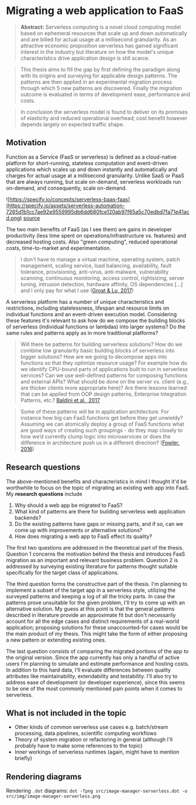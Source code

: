 # Migrating a web application to FaaS

> **Abstract:** Serverless computing is a novel cloud computing model based on ephemeral resources that scale up and down automatically and are billed for actual usage at a millisecond granularity. As an attractive economic proposition serverless has gained significant interest in the industry but literature on how the model's unique characteristics drive application design is still scarce.

> This thesis aims to fill the gap by first defining the paradigm along with its origins and surveying for applicable design patterns. The patterns are then applied in an experimental migration process through which 5 new patterns are discovered. Finally the migration outcome is evaluated in terms of development ease, performance and costs.

> In conclusion the serverless model is found to deliver on its promises of elasticity and reduced operational overhead; cost benefit however depends largely on expected traffic shape.

## Motivation

Function as a Service (FaaS or serverless) is defined as a cloud-native platform for short-running, stateless computation and event-driven applications which scales up and down instantly and automatically and charges for actual usage at a millisecond granularity. Unlike SaaS or PaaS that are always running, but scale on-demand, serverless workloads run on-demand, and consequently, scale on-demand.

![https://specify.io/concepts/serverless-baas-faas](https://specify.io/assets/serverless-automation-7265d1b1cc7ae92e9559995db6dd680fce120ab97f65a5c70edbd7fa71e41acd.png)
[source](https://specify.io/concepts/serverless-baas-faas)

The two main benefits of FaaS (as I see them) are gains in developer productivity (less time spent on operations/infrastructure vs. features) and decreased hosting costs. Also "green computing", reduced operational costs, time-to-market and experimentation.

> I don't have to manage a virtual machine, operating system, patch management, scaling service, load balancing, availability, fault tolerance, provisioning, anti-virus, anti-malware, vulnerability scanning, continuous monitoring, access control, rightsizing, server tuning, intrusion detection, hardware affinity, OS dependencies [...] and I only pay for what I use ([Groat & Lu, 2017](https://www.slideshare.net/AmazonWebServices/serverless-design-patterns-for-rethinking-traditional-enterprise-application-approaches-aws-public-sector-summit-2017))

A serverless platform has a number of unique characteristics and restrictions, including statelessness, lifespan and resource limits on individual functions and an event-driven execution model. Considering these features it's relevant to ask how do we compose the building blocks of serverless (individual functions or lambdas) into larger systems? Do the same rules and patterns apply as in more traditional platforms?

> Will there be patterns for building serverless solutions? How do we combine low granularity basic building blocks of serverless into bigger solutions? How are we going to decompose apps into functions so that they optimize resource usage? For example how do we identify CPU-bound parts of applications built to run in serverless services? Can we use well-defined patterns for composing functions and external APIs? What should be done on the server vs. client (e.g., are thicker clients more appropriate here)? Are there lessons learned that can be applied from OOP design patterns, Enterprise Integration Patterns, etc.? [Baldini et al., 2017](https://arxiv.org/abs/1706.03178)

> Some of these patterns will be in application architecture. For instance how big can FaaS functions get before they get unwieldy? Assuming we can atomically deploy a group of FaaS functions what are good ways of creating such groupings - do they map closely to how we’d currently clump logic into microservices or does the difference in architecture push us in a different direction? ([Fowler, 2016](https://martinfowler.com/articles/serverless.html#TheEmergenceOfPatterns))

## Research questions

The above-mentioned benefits and characteristics in mind I thought it'd be worthwhile to focus on the topic of migrating an existing web app into FaaS. My **research questions** include
1. Why should a web app be migrated to FaaS?
2. What kind of patterns are there for building serverless web application backends?
3. Do the existing patterns have gaps or missing parts, and if so, can we come up with improvements or alternative solutions?
4. How does migrating a web app to FaaS effect its quality?

The first two questions are addressed in the theoretical part of the thesis. Question 1 concerns the motivation behind the thesis and introduces FaaS migration as an important and relevant business problem. Question 2 is addressed by surveying existing literature for patterns thought suitable specifically for the target class of applications.

The third question forms the constructive part of the thesis. I'm planning to implement a subset of the target app in a serverless style, utilizing the surveyed patterns and keeping a log of all the tricky parts. In case the patterns prove unsuitable for the given problem, I'll try to come up with an alternative solution. My guess at this point is that the general patterns described in literature provide an approximate fit but don't necessarily account for all the edge cases and distinct requirements of a real-world application; proposing solutions for these unaccounted-for cases would be the main product of my thesis. This might take the form of either proposing a new pattern or extending existing ones.

The last question consists of comparing the migrated portions of the app to the original version. Since the app currently has only a handful of active users I'm planning to simulate and estimate performance and hosting costs. In addition to this hard data, I'll evaluate differences between quality attributes like maintainability, extendability and testability. I'll also try to address ease of development (or developer experience), since this seems to be one of the most commonly mentioned pain points when it comes to serverless.

## What is **not** included in the topic

- Other kinds of common serverless use cases e.g. batch/stream processing, data pipelines, scientific computing workflows
- Theory of system migration or refactoring in general (although I'll probably have to make some references to the topic)
- Inner workings of serverless runtimes (again, might have to mention briefly)

## Rendering diagrams

Rendering `.dot` diagrams:
`dot -Tpng src/image-manager-serverless.dot -o src/img/image-manager-serverless.png`

